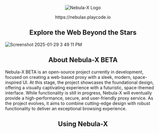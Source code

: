 <p align="center">
  <img src="https://github.com/Nebula-X-Development/Nebula-X-BETA/blob/main/big_logo.png" alt="Nebula-X Logo">
<p align="center"> https://nebulax.playcode.io

<h2 align="center"> Explore the Web Beyond the Stars </h2>
  
![Screenshot 2025-01-29 3 49 11 PM](https://github.com/user-attachments/assets/7cf9b6bd-bf65-4ded-be88-c05882d0bffa)

<h2 align="center">About Nebula-X BETA</h2>

</p>

 Nebula-X BETA is an open-source project currently in development, focused on creating a web-based proxy with a sleek, modern, space-inspired UI. At this stage, the project showcases the foundational design, offering a visually captivating experience with a futuristic, space-themed interface. While functionality is still in progress, Nebula-X will eventually provide a high-performance, secure, and user-friendly proxy service. As the project evolves, it aims to combine cutting-edge design with robust functionality to deliver an exceptional browsing experience.

<h2 align="center">Using Nebula-X</h2>




